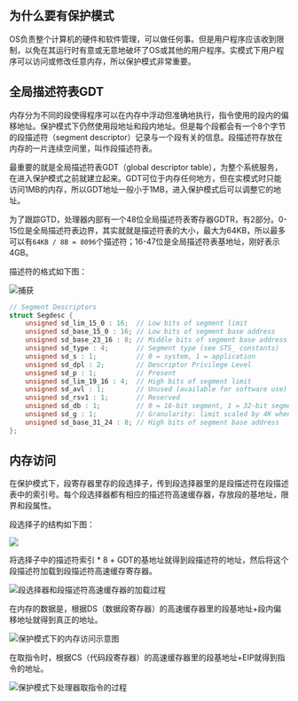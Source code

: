 ## 为什么要有保护模式

OS负责整个计算机的硬件和软件管理，可以做任何事。但是用户程序应该收到限制，以免在其运行时有意或无意地破坏了OS或其他的用户程序。实模式下用户程序可以访问或修改任意内存，所以保护模式非常重要。

## 全局描述符表GDT

内存分为不同的段使得程序可以在内存中浮动但准确地执行，指令使用的段内的偏移地址。保护模式下仍然使用段地址和段内地址。但是每个段都会有一个8个字节的段描述符（segment descriptor）记录与一个段有关的信息。段描述符存放在内存的一片连续空间里，叫作段描述符表。

最重要的就是全局描述符表GDT（global descriptor table），为整个系统服务，在进入保护模式之前就建立起来。GDT可位于内存任何地方，但在实模式时只能访问1MB的内存，所以GDT地址一般小于1MB，进入保护模式后可以调整它的地址。

为了跟踪GTD，处理器内部有一个48位全局描述符表寄存器GDTR，有2部分。0-15位是全局描述符表边界，其实就就是描述符表的大小，最大为64KB，所以最多可以有`64KB / 8B = 8096`个描述符；16-47位是全局描述符表基地址，刚好表示4GB。

描述符的格式如下图：

![捕获](http://hayami.ml:8090/upload/2021/09/%E6%8D%95%E8%8E%B7-1a18b11c9db74209979e2db0795e982c.JPG)

```c
// Segment Descriptors
struct Segdesc {
	unsigned sd_lim_15_0 : 16;  // Low bits of segment limit
	unsigned sd_base_15_0 : 16; // Low bits of segment base address
	unsigned sd_base_23_16 : 8; // Middle bits of segment base address
	unsigned sd_type : 4;       // Segment type (see STS_ constants)
	unsigned sd_s : 1;          // 0 = system, 1 = application
	unsigned sd_dpl : 2;        // Descriptor Privilege Level
	unsigned sd_p : 1;          // Present
	unsigned sd_lim_19_16 : 4;  // High bits of segment limit
	unsigned sd_avl : 1;        // Unused (available for software use)
	unsigned sd_rsv1 : 1;       // Reserved
	unsigned sd_db : 1;         // 0 = 16-bit segment, 1 = 32-bit segment
	unsigned sd_g : 1;          // Granularity: limit scaled by 4K when set
	unsigned sd_base_31_24 : 8; // High bits of segment base address
};
```



## 内存访问

在保护模式下，段寄存器里存的段选择子，传到段选择器里的是段描述符在段描述表中的索引号。每个段选择器都有相应的描述符高速缓存器，存放段的基地址，限界和段属性。

段选择子的结构如下图：

![](http://hayami.ml:8090/upload/2021/09/%E6%8D%95%E8%8E%B7-4a306c94ab384228a9b37653869525c3.JPG)

将选择子中的描述符索引 * 8 + GDT的基地址就得到段描述符的地址，然后将这个段描述符加载到段描述符高速缓存寄存器。

![段选择器和段描述符高速缓存器的加载过程](http://hayami.ml:8090/upload/2021/09/%E6%AE%B5%E9%80%89%E6%8B%A9%E5%99%A8%E5%92%8C%E6%AE%B5%E6%8F%8F%E8%BF%B0%E7%AC%A6%E9%AB%98%E9%80%9F%E7%BC%93%E5%AD%98%E5%99%A8%E7%9A%84%E5%8A%A0%E8%BD%BD%E8%BF%87%E7%A8%8B-1882e4abc74a4a6c9bb1c0a5d9296901.png)

在内存的数据是，根据DS（数据段寄存器）的高速缓存器里的段基地址+段内偏移地址就得到真正的地址。

![保护模式下的内存访问示意图](http://hayami.ml:8090/upload/2021/09/%E4%BF%9D%E6%8A%A4%E6%A8%A1%E5%BC%8F%E4%B8%8B%E7%9A%84%E5%86%85%E5%AD%98%E8%AE%BF%E9%97%AE%E7%A4%BA%E6%84%8F%E5%9B%BE-738c727f6db644c2a7e71ab9edd0c1c8.png)

在取指令时，根据CS（代码段寄存器）的高速缓存器里的段基地址+EIP就得到指令的地址。

![保护模式下处理器取指令的过程](http://hayami.ml:8090/upload/2021/09/%E4%BF%9D%E6%8A%A4%E6%A8%A1%E5%BC%8F%E4%B8%8B%E5%A4%84%E7%90%86%E5%99%A8%E5%8F%96%E6%8C%87%E4%BB%A4%E7%9A%84%E8%BF%87%E7%A8%8B-06c6cf9cc36346bba1ff7f12ae1249dd.png)